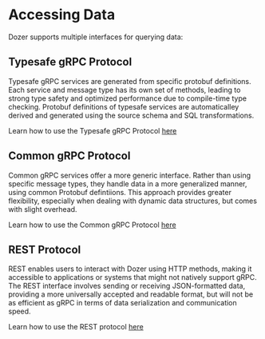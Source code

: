 # Accessing Data

Dozer supports multiple interfaces for querying data:

## Typesafe gRPC Protocol
Typesafe gRPC services are generated from specific protobuf definitions. Each service and message type has its own set of methods, leading to strong type safety and optimized performance due to compile-time type checking. Protobuf definitions of typesafe services are automaticalley derived and generated using the source schema and SQL transformations.

Learn how to use the Typesafe gRPC Protocol [here](accessing-data/typesafe-grpc)

## Common gRPC Protocol
Common gRPC services offer a more generic interface. Rather than using specific message types, they handle data in a more generalized manner, using common Protobuf defintiions. This approach provides greater flexibility, especially when dealing with dynamic data structures, but comes with slight overhead.

Learn how to use the Common gRPC Protocol [here](accessing-data/common-grpc)

## REST Protocol
REST enables users to interact with Dozer using HTTP methods, making it accessible to applications or systems that might not natively support gRPC. The REST interface involves sending or receiving JSON-formatted data, providing a more universally accepted and readable format, but will not be as efficient as gRPC in terms of data serialization and communication speed.

Learn how to use the REST protocol [here](accessing-data/rest)
